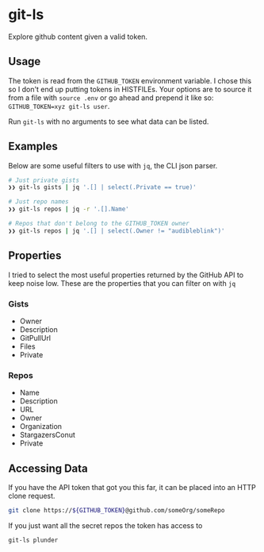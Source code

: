 # git-ls

Explore github content given a valid token.

## Usage

The token is read from the `GITHUB_TOKEN` environment variable. I chose this so I don't end up
putting tokens in HISTFILEs. Your options are to source it from a file with `source .env` or
go ahead and prepend it like so: `GITHUB_TOKEN=xyz git-ls user`.

Run `git-ls` with no arguments to see what data can be listed.

## Examples

Below are some useful filters to use with `jq`, the CLI json parser.

```bash
# Just private gists
❯❯ git-ls gists | jq '.[] | select(.Private == true)'

# Just repo names
❯❯ git-ls repos | jq -r '.[].Name'

# Repos that don't belong to the GITHUB_TOKEN owner
❯❯ git-ls repos | jq '.[] | select(.Owner != "audibleblink")'
```

## Properties

I tried to select the most useful properties returned by the GitHub API to keep noise low.
These are the properties that you can filter on with `jq`

### Gists

* Owner
* Description
* GitPullUrl
* Files
* Private

### Repos

* Name
* Description
* URL
* Owner
* Organization
* StargazersConut
* Private


## Accessing Data
If you have the API token that got you this far, 
it can be placed into an HTTP clone request.

```bash
git clone https://${GITHUB_TOKEN}@github.com/someOrg/someRepo
```

If you just want all the secret repos the token has access to

```bash
git-ls plunder
```
